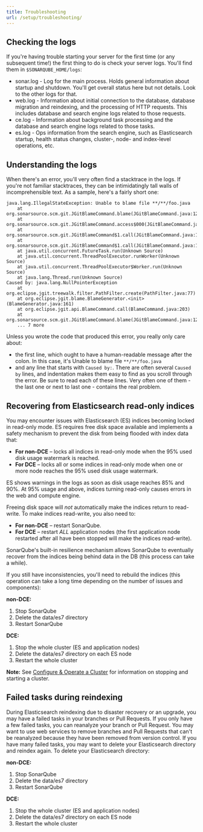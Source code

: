 ```yaml
---
title: Troubleshooting
url: /setup/troubleshooting/
---
```


## Checking the logs

If you're having trouble starting your server for the first time (or any subsequent time!) the first thing to do is check your server logs. You'll find them in `$SONARQUBE_HOME/logs`:

* sonar.log - Log for the main process. Holds general information about startup and shutdown. You'll get overall status here but not details. Look to the other logs for that.
* web.log - Information about initial connection to the database, database migration and reindexing, and the processing of HTTP requests. This includes database and search engine logs related to those requests.
* ce.log - Information about background task processing and the database and search engine logs related to those tasks.
* es.log - Ops information from the search engine, such as Elasticsearch startup, health status changes, cluster-, node- and index-level operations, etc.

## Understanding the logs

When there's an error, you'll very often find a stacktrace in the logs. If you're not familiar stacktraces, they can be intimidatingly tall walls of incomprehensible text. As a sample, here's a fairly short one:

```
java.lang.IllegalStateException: Unable to blame file **/**/foo.java
    at org.sonarsource.scm.git.JGitBlameCommand.blame(JGitBlameCommand.java:128)
    at org.sonarsource.scm.git.JGitBlameCommand.access$000(JGitBlameCommand.java:44)
    at org.sonarsource.scm.git.JGitBlameCommand$1.call(JGitBlameCommand.java:112)
    at org.sonarsource.scm.git.JGitBlameCommand$1.call(JGitBlameCommand.java:109)
    at java.util.concurrent.FutureTask.run(Unknown Source)
    at java.util.concurrent.ThreadPoolExecutor.runWorker(Unknown Source)
    at java.util.concurrent.ThreadPoolExecutor$Worker.run(Unknown Source)
    at java.lang.Thread.run(Unknown Source)
Caused by: java.lang.NullPointerException
    at org.eclipse.jgit.treewalk.filter.PathFilter.create(PathFilter.java:77)
    at org.eclipse.jgit.blame.BlameGenerator.<init>(BlameGenerator.java:161)
    at org.eclipse.jgit.api.BlameCommand.call(BlameCommand.java:203)
    at org.sonarsource.scm.git.JGitBlameCommand.blame(JGitBlameCommand.java:126)
    ... 7 more
```

Unless you wrote the code that produced this error, you really only care about:
* the first line, which ought to have a human-readable message after the colon. In this case, it's Unable to blame file `**/**/foo.java`
* and any line that starts with `Caused by:`. There are often several `Caused by` lines, and indentation makes them easy to find as you scroll through the error. Be sure to read each of these lines. Very often one of them - the last one or next to last one - contains the real problem.

## Recovering from Elasticsearch read-only indices

You may encounter issues with Elasticsearch (ES) indices becoming locked in read-only mode. ES requires free disk space available and implements a safety mechanism to prevent the disk from being flooded with index data that:

* **For non-DCE** –  locks all indices in read-only mode when the 95% used disk usage watermark is reached.  
* **For DCE** – locks all or some indices in read-only mode when one or more node reaches the 95% used disk usage watermark.

ES shows warnings in the logs as soon as disk usage reaches 85% and 90%. At 95% usage and above, indices turning read-only causes errors in the web and compute engine.

Freeing disk space will *not* automatically make the indices return to read-write. To make indices read-write, you also need to:

* **For non-DCE** – restart SonarQube.
* **For DCE** – restart *ALL* application nodes (the first application node restarted after all have been stopped will make the indices read-write).  

SonarQube's built-in resilience mechanism allows SonarQube to eventually recover from the indices being behind data in the DB (this process can take a while).

If you still have inconsistencies, you'll need to rebuild the indices (this operation can take a long time depending on the number of issues and components):

**non-DCE:**  

1. Stop SonarQube  
1. Delete the data/es7 directory  
1. Restart SonarQube  

**DCE:**  

1. Stop the whole cluster (ES and application nodes)  
1. Delete the data/es7 directory on each ES node  
1. Restart the whole cluster  
    
**Note:** See [Configure & Operate a Cluster](/setup/operate-cluster/) for information on stopping and starting a cluster.

## Failed tasks during reindexing

During Elasticsearch reindexing due to disaster recovery or an upgrade, you may have a failed tasks in your branches or Pull Requests. If you only have a few failed tasks, you can reanalyze your branch or Pull Request. You may want to use web services to remove branches and Pull Requests that can't be reanalyzed because they have been removed from version control. If you have many failed tasks, you may want to delete your Elasticsearch directory and reindex again. To delete your Elasticsearch directory:

**non-DCE:**  

1. Stop SonarQube  
1. Delete the data/es7 directory  
1. Restart SonarQube  

**DCE:**  

1. Stop the whole cluster (ES and application nodes)  
1. Delete the data/es7 directory on each ES node  
1. Restart the whole cluster  

